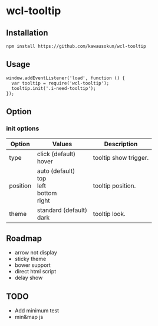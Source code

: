 # wcl-tooltip

## Installation

```
npm install https://github.com/kawausokun/wcl-tooltip
```

## Usage

```
window.addEventListener('load', function () {
  var tooltip = require('wcl-tooltip');
  tooltip.init('.i-need-tooltip');
});
```

## Option

### init options

| Option   | Values                                               | Description           |
|----------|------------------------------------------------------|-----------------------|
| type     | click (default)<br> hover                            | tooltip show trigger. |
| position | auto (default)<br> top<br> left<br> bottom<br> right | tooltip position.     |
| theme    | standard (default)<br> dark                          | tooltip look.         |

## Roadmap

* arrow not display
* sticky theme
* bower support
* direct html script
* delay show

## TODO

* Add minimum test
* min&map js
